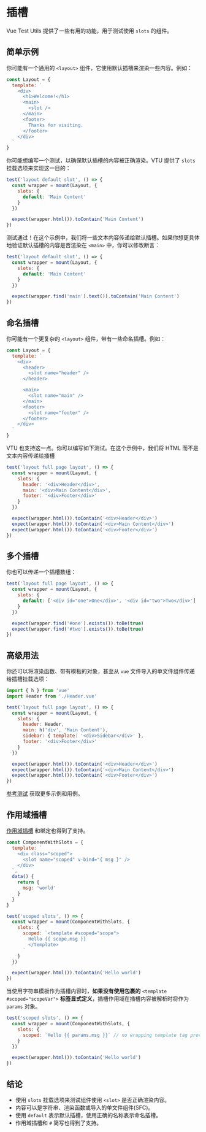 # 插槽

Vue Test Utils 提供了一些有用的功能，用于测试使用 `slots` 的组件。

## 简单示例

你可能有一个通用的 `<layout>` 组件，它使用默认插槽来渲染一些内容。例如：

```js
const Layout = {
  template: `
    <div>
      <h1>Welcome!</h1>
      <main>
        <slot />
      </main>
      <footer>
        Thanks for visiting.
      </footer>
    </div>
  `
}
```

你可能想编写一个测试，以确保默认插槽的内容被正确渲染。VTU 提供了 `slots` 挂载选项来实现这一目的：

```js
test('layout default slot', () => {
  const wrapper = mount(Layout, {
    slots: {
      default: 'Main Content'
    }
  })

  expect(wrapper.html()).toContain('Main Content')
})
```

测试通过！在这个示例中，我们将一些文本内容传递给默认插槽。如果你想更具体地验证默认插槽的内容是否渲染在 `<main>` 中，你可以修改断言：

```js
test('layout default slot', () => {
  const wrapper = mount(Layout, {
    slots: {
      default: 'Main Content'
    }
  })

  expect(wrapper.find('main').text()).toContain('Main Content')
})
```

## 命名插槽

你可能有一个更复杂的 `<layout>` 组件，带有一些命名插槽。例如：

```js
const Layout = {
  template: `
    <div>
      <header>
        <slot name="header" />
      </header>

      <main>
        <slot name="main" />
      </main>
      <footer>
        <slot name="footer" />
      </footer>
    </div>
  `
}
```

VTU 也支持这一点。你可以编写如下测试。在这个示例中，我们将 HTML 而不是文本内容传递给插槽

```js
test('layout full page layout', () => {
  const wrapper = mount(Layout, {
    slots: {
      header: '<div>Header</div>',
      main: '<div>Main Content</div>',
      footer: '<div>Footer</div>'
    }
  })

  expect(wrapper.html()).toContain('<div>Header</div>')
  expect(wrapper.html()).toContain('<div>Main Content</div>')
  expect(wrapper.html()).toContain('<div>Footer</div>')
})
```

## 多个插槽

你也可以传递一个插槽数组：

```js
test('layout full page layout', () => {
  const wrapper = mount(Layout, {
    slots: {
      default: ['<div id="one">One</div>', '<div id="two">Two</div>']
    }
  })

  expect(wrapper.find('#one').exists()).toBe(true)
  expect(wrapper.find('#two').exists()).toBe(true)
})
```

## 高级用法

你还可以将渲染函数、带有模板的对象，甚至从 `vue` 文件导入的单文件组件传递给插槽挂载选项：

```js
import { h } from 'vue'
import Header from './Header.vue'

test('layout full page layout', () => {
  const wrapper = mount(Layout, {
    slots: {
      header: Header,
      main: h('div', 'Main Content'),
      sidebar: { template: '<div>Sidebar</div>' },
      footer: '<div>Footer</div>'
    }
  })

  expect(wrapper.html()).toContain('<div>Header</div>')
  expect(wrapper.html()).toContain('<div>Main Content</div>')
  expect(wrapper.html()).toContain('<div>Footer</div>')
})
```

[参考测试](https://github.com/vuejs/test-utils/blob/9d3c2a6526f3d8751d29b2f9112ad2a3332bbf52/tests/mountingOptions/slots.spec.ts#L124-L167) 获取更多示例和用例。

## 作用域插槽

[作用域插槽](https://v3.vuejs.org/guide/component-slots.html#scoped-slots) 和绑定也得到了支持。

```js
const ComponentWithSlots = {
  template: `
    <div class="scoped">
      <slot name="scoped" v-bind="{ msg }" />
    </div>
  `,
  data() {
    return {
      msg: 'world'
    }
  }
}

test('scoped slots', () => {
  const wrapper = mount(ComponentWithSlots, {
    slots: {
      scoped: `<template #scoped="scope">
        Hello {{ scope.msg }}
        </template>
      `
    }
  })

  expect(wrapper.html()).toContain('Hello world')
})
```

当使用字符串模板作为插槽内容时，**如果没有使用包裹的** `<template #scoped="scopeVar">` **标签显式定义**，插槽作用域在插槽内容被解析时将作为 `params` 对象。

```js
test('scoped slots', () => {
  const wrapper = mount(ComponentWithSlots, {
    slots: {
      scoped: `Hello {{ params.msg }}` // no wrapping template tag provided, slot scope exposed as "params"
    }
  })

  expect(wrapper.html()).toContain('Hello world')
})
```

## 结论

- 使用 `slots` 挂载选项来测试组件使用 `<slot>` 是否正确渲染内容。
- 内容可以是字符串、渲染函数或导入的单文件组件(SFC)。
- 使用 `default` 表示默认插槽，使用正确的名称表示命名插槽。
- 作用域插槽和 `#` 简写也得到了支持。
